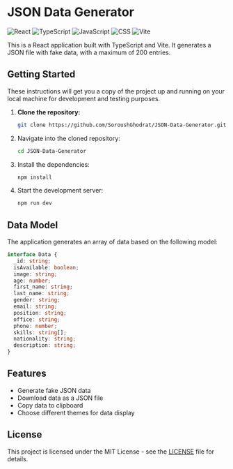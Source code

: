# JSON Data Generator

![React](https://img.shields.io/badge/React-18.2.0-blue)
![TypeScript](https://img.shields.io/badge/TypeScript-5.0+-blue)
![JavaScript](https://img.shields.io/badge/JavaScript-ES6+-yellow)
![CSS](https://img.shields.io/badge/CSS-3-blue)
![Vite](https://img.shields.io/badge/Vite-4.4.5-purple)

This is a React application built with TypeScript and Vite. It generates a JSON file with fake data, with a maximum of 200 entries.

## Getting Started

These instructions will get you a copy of the project up and running on your local machine for development and testing purposes.

1. **Clone the repository:**

   ```sh
   git clone https://github.com/SoroushGhodrat/JSON-Data-Generator.git
   ```

2. Navigate into the cloned repository:

   ```sh
   cd JSON-Data-Generator
   ```

3. Install the dependencies:

   ```sh
   npm install
   ```

4. Start the development server:
   ```sh
   npm run dev
   ```

## Data Model

The application generates an array of data based on the following model:

```typescript
interface Data {
  _id: string;
  isAvailable: boolean;
  image: string;
  age: number;
  first_name: string;
  last_name: string;
  gender: string;
  email: string;
  position: string;
  office: string;
  phone: number;
  skills: string[];
  nationality: string;
  description: string;
}
```

## Features

- Generate fake JSON data
- Download data as a JSON file
- Copy data to clipboard
- Choose different themes for data display

## License

This project is licensed under the MIT License - see the [LICENSE](LICENSE) file for details.
